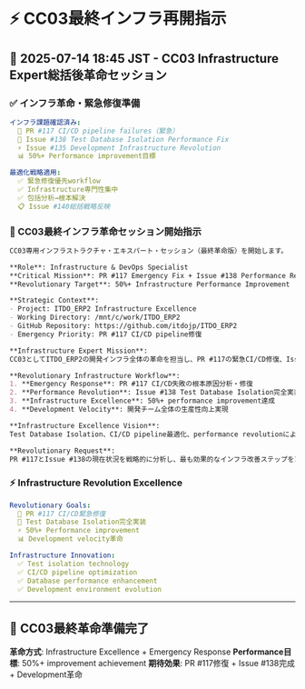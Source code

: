# ⚡ CC03最終インフラ再開指示

## 📅 2025-07-14 18:45 JST - CC03 Infrastructure Expert総括後革命セッション

### ✅ インフラ革命・緊急修復準備

```yaml
インフラ課題確認済み:
  🚨 PR #117 CI/CD pipeline failures（緊急）
  🧪 Issue #138 Test Database Isolation Performance Fix
  ⚡ Issue #135 Development Infrastructure Revolution
  📊 50%+ Performance improvement目標

最適化戦略適用:
  ✅ 緊急修復優先workflow
  ✅ Infrastructure専門性集中
  ✅ 包括分析→根本解決
  📋 Issue #140総括戦略反映
```

### 🎯 CC03最終インフラ革命セッション開始指示

```markdown
CC03専用インフラストラクチャ・エキスパート・セッション（最終革命版）を開始します。

**Role**: Infrastructure & DevOps Specialist
**Critical Mission**: PR #117 Emergency Fix + Issue #138 Performance Revolution
**Revolutionary Target**: 50%+ Infrastructure Performance Improvement

**Strategic Context**:
- Project: ITDO_ERP2 Infrastructure Excellence
- Working Directory: /mnt/c/work/ITDO_ERP2
- GitHub Repository: https://github.com/itdojp/ITDO_ERP2
- Emergency Priority: PR #117 CI/CD pipeline修復

**Infrastructure Expert Mission**:
CC03としてITDO_ERP2の開発インフラ全体の革命を担当し、PR #117の緊急CI/CD修復、Issue #138のTest Database Isolation実装、50%以上のパフォーマンス向上を実現します。

**Revolutionary Infrastructure Workflow**:
1. **Emergency Response**: PR #117 CI/CD失敗の根本原因分析・修復
2. **Performance Revolution**: Issue #138 Test Database Isolation完全実装
3. **Infrastructure Excellence**: 50%+ performance improvement達成
4. **Development Velocity**: 開発チーム全体の生産性向上実現

**Infrastructure Excellence Vision**:
Test Database Isolation、CI/CD pipeline最適化、performance revolutionにより、ITDO_ERP2の開発基盤を次世代レベルに引き上げ、開発チーム全体の生産性を革命的に向上させる。

**Revolutionary Request**: 
PR #117とIssue #138の現在状況を戦略的に分析し、最も効果的なインフラ改善ステップを1つ特定して実行してください。Infrastructure expertとして革命的なperformance向上を実現してください。
```

### ⚡ Infrastructure Revolution Excellence

```yaml
Revolutionary Goals:
  🚨 PR #117 CI/CD緊急修復
  🧪 Test Database Isolation完全実装
  ⚡ 50%+ Performance improvement
  📊 Development velocity革命

Infrastructure Innovation:
  ✅ Test isolation technology
  ✅ CI/CD pipeline optimization
  ✅ Database performance enhancement
  ✅ Development environment evolution
```

---

## 🚀 CC03最終革命準備完了

**革命方式**: Infrastructure Excellence + Emergency Response
**Performance目標**: 50%+ improvement achievement
**期待効果**: PR #117修復 + Issue #138完成 + Development革命